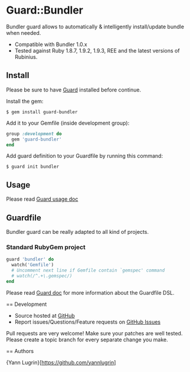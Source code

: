 # Guard::Bundler

Bundler guard allows to automatically & intelligently install/update bundle when needed.

* Compatible with Bundler 1.0.x
* Tested against Ruby 1.8.7, 1.9.2, 1.9.3, REE and the latest versions of Rubinius.

## Install

Please be sure to have [Guard](https://github.com/guard/guard) installed before continue.

Install the gem:

```
$ gem install guard-bundler
```

Add it to your Gemfile (inside development group):

``` ruby
group :development do
  gem 'guard-bundler'
end
```

Add guard definition to your Guardfile by running this command:

```
$ guard init bundler
```

## Usage

Please read [Guard usage doc](https://github.com/guard/guard#readme)

## Guardfile

Bundler guard can be really adapted to all kind of projects.

### Standard RubyGem project

```ruby
guard 'bundler' do
  watch('Gemfile')
  # Uncomment next line if Gemfile contain `gemspec' command
  # watch(/^.+\.gemspec/)
end
```

Please read [Guard doc](https://github.com/guard/guard#readme) for more information about the Guardfile DSL.

== Development

* Source hosted at [GitHub](https://github.com/guard/guard-bundler)
* Report issues/Questions/Feature requests on [GitHub Issues](https://github.com/guard/guard-bundler/issues)

Pull requests are very welcome! Make sure your patches are well tested. Please create a topic branch for every separate change
you make.

== Authors

{Yann Lugrin}[https://github.com/yannlugrin]
